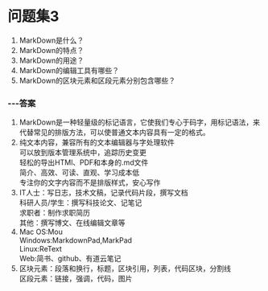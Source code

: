 # 问题集3

1. MarkDown是什么？
2. MarkDown的特点？
3. MarkDown的用途？
4. MarkDown的编辑工具有哪些？
5. MarkDown的区块元素和区段元素分别包含哪些？

### ---答案
1. MarkDown是一种轻量级的标记语言，它使我们专心于码字，用标记语法，来代替常见的排版方法，可以使普通文本内容具有一定的格式。
2. 纯文本内容，兼容所有的文本编辑器与字处理软件  
可以放到版本管理系统中，追踪历史变更  
轻松的导出HTMl、PDF和本身的.md文件  
简介、高效、可读、直观、学习成本低  
专注你的文字内容而不是排版样式，安心写作
3. IT人士：写日志，技术文稿，记录代码片段，撰写文档  
科研人员/学生：撰写科技论文、记笔记  
求职者：制作求职简历  
其他：撰写博文、在线编辑文章等
4. Mac OS:Mou  
Windows:MarkdownPad,MarkPad  
Linux:ReText  
Web:简书、github、有道云笔记
5. 区块元素：段落和换行，标题，区块引用，列表，代码区块，分割线  
区段元素：链接，强调，代码，图片
